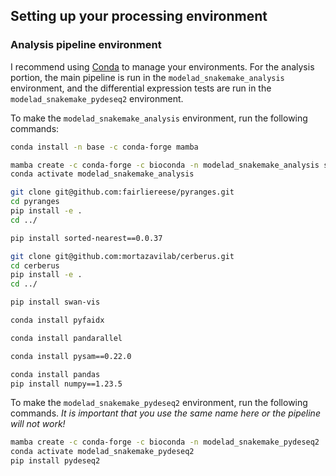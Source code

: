 ## Setting up your processing environment

### Analysis pipeline environment

I recommend using [Conda](https://docs.conda.io/projects/miniconda/en/latest/miniconda-install.html) to manage your environments. For the analysis portion, the main pipeline is run in the `modelad_snakemake_analysis` environment, and the differential expression tests are run in the `modelad_snakemake_pydeseq2` environment.

To make the `modelad_snakemake_analysis` environment, run the following commands:
```bash
conda install -n base -c conda-forge mamba

mamba create -c conda-forge -c bioconda -n modelad_snakemake_analysis snakemake==7.32 python==3.9 pandas pytables==3.8.0
conda activate modelad_snakemake_analysis

git clone git@github.com:fairliereese/pyranges.git
cd pyranges
pip install -e .
cd ../

pip install sorted-nearest==0.0.37

git clone git@github.com:mortazavilab/cerberus.git
cd cerberus
pip install -e .
cd ../

pip install swan-vis

conda install pyfaidx

conda install pandarallel

conda install pysam==0.22.0

conda install pandas
pip install numpy==1.23.5
```

To make the `modelad_snakemake_pydeseq2` environment, run the following commands. *It is important that you use the same name here or the pipeline will not work!*
```bash
mamba create -c conda-forge -c bioconda -n modelad_snakemake_pydeseq2  python==3.9
conda activate modelad_snakemake_pydeseq2
pip install pydeseq2
```



<!-- The YAML files for each are included in this repository. Run the code below to create the environments.
```bash
conda env create -f snakemake.yml
conda env create -f igvtools.yml
conda env create -f deeptools.yml
conda env create -f pydeseq2.yml
conda env create -f snakemake_vis.yml
``` -->

<!-- ```bash
conda activate snakemake
conda env export > snakemake.yml

conda activate igvtools
conda env export > igvtools.yml

conda activate deeptools
conda env export > deeptools.yml

conda activate pydeseq2
conda env export > pydeseq2.yml

conda activate snakemake_vis
conda env export > snakemake_vis.yml
``` -->

<!-- Additionally, you'll need to install the following, in your "snakemake" environment.

* [Cython](https://cython.readthedocs.io/en/latest/src/quickstart/install.html)
```bash
pip install Cython
```
* [samtools](https://anaconda.org/bioconda/samtools)
```bash
conda install bioconda::samtools
```
* [bedtools](https://anaconda.org/bioconda/bedtools)
```bash
conda install bioconda::bedtools
```
* [TranscriptClean](https://github.com/mortazavilab/TranscriptClean)
```bash
git clone git@github.com:mortazavilab/TranscriptClean.git
cd TranscriptClean
pip install -e .
```
* [TALON](https://github.com/mortazavilab/TALON)
```bash
git clone git@github.com:mortazavilab/TALON.git
cd TALON
pip install -e .
```
* [GENCODE UTR Fix](https://github.com/MuhammedHasan/gencode_utr_fix)
```bash
pip install cython
pip install -e git+https://github.com/MuhammedHasan/gencode_utr_fix.git#egg=gencode_utr_fix
```
* [Fairlie's version of PyRanges](git@github.com:fairliereese/pyranges.git)
```bash
git clone git@github.com:fairliereese/pyranges.git
cd pyranges
pip install -e .
``` -->
